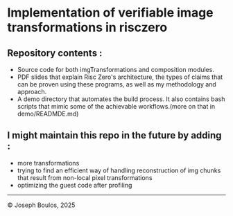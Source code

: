 # Implementation of verifiable image transformations in risczero

## Repository contents : 
- Source code for both imgTransformations and composition modules.
- PDF slides that explain Risc Zero's architecture, the types of claims that can be proven using these programs, as well as my methodology and approach.
- A demo directory that automates the build process. It also contains bash scripts that mimic some of the achievable workflows.(more on that in demo/READMDE.md)

## I might maintain this repo in the future by adding :
- more transformations  
- trying to find an efficient way of handling reconstruction of img chunks that result from non-local pixel transformations
- optimizing the guest code after profiling 

---

© Joseph Boulos, 2025